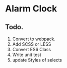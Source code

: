 # Alarm Clock

## Todo.
1. Convert to webpack.
2. Add SCSS or LESS
3. Convert ES6 Class
3. Write unit test
4. update Styles of selects
